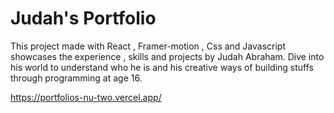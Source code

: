 # Judah's Portfolio

This project made with React , Framer-motion , Css and Javascript showcases the experience , skills and projects by Judah Abraham. Dive into his world to understand who he is and his creative ways of building stuffs through programming at age 16.



https://portfolios-nu-two.vercel.app/
